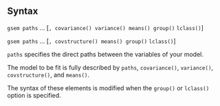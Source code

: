 ## Syntax

`gsem paths` ... \[`, covariance() variance() means() group()`
`lclass()`\]

`gsem paths` ... \[`, covstructure() means() group()`
`lclass()`\]

`paths` specifies the direct paths between the variables of your model.

The model to be fit is fully described by `paths`, `covariance()`,
`variance()`, `covstructure()`, and `means()`.

The syntax of these elements is modified when the `group()` or
`lclass()` option is specified.

